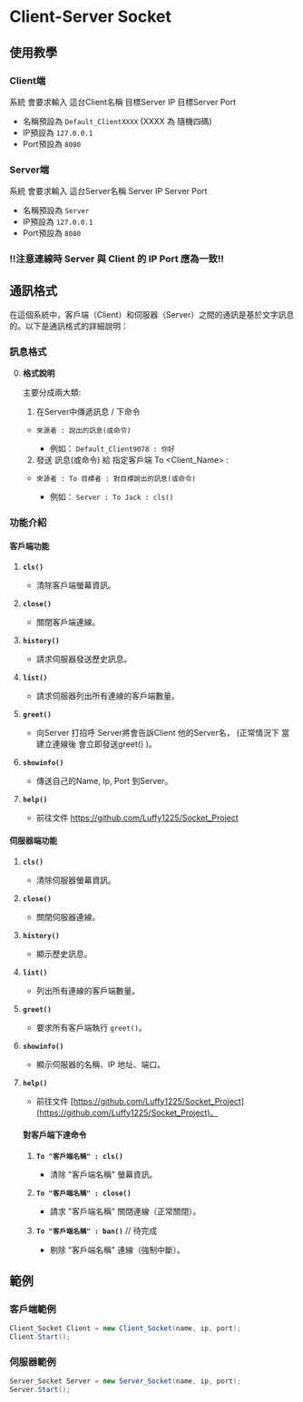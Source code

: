 # Client-Server Socket

## 使用教學 

### Client端

系統 會要求輸入 這台Client名稱 目標Server IP 目標Server Port

* 名稱預設為 `Default_ClientXXXX` (XXXX 為 隨機四碼)
* IP預設為 `127.0.0.1` 
* Port預設為 `8080`

### Server端

系統 會要求輸入 這台Server名稱 Server IP Server Port

* 名稱預設為 `Server` 
* IP預設為 `127.0.0.1` 
* Port預設為 `8080`

### !!注意連線時 Server 與 Client 的 IP Port 應為一致!!


## 通訊格式

在這個系統中，客戶端（Client）和伺服器（Server）之間的通訊是基於文字訊息的。以下是通訊格式的詳細說明：

### 訊息格式

0. **格式說明**
    
    主要分成兩大類:
    1. 在Server中傳遞訊息 / 下命令
    - `來源者 : 說出的訊息(或命令)`
        
         - 例如： `Default_Client9078 : 你好`

    2. 發送 訊息(或命令) 給 指定客戶端 To <Client_Name> :<Message>
    - `來源者 : To 目標者 : 對目標說出的訊息(或命令)`

         - 例如： `Server : To Jack : cls()`


### 功能介紹


#### 客戶端功能

1. **`cls()`**
   - 清除客戶端螢幕資訊。

2. **`close()`**
   - 關閉客戶端連線。

3. **`history()`**
   - 請求伺服器發送歷史訊息。

4. **`list()`**
   - 請求伺服器列出所有連線的客戶端數量。
     
5. **`greet()`**
   - 向Server 打招呼 Server將會告訴Client 他的Server名， (正常情況下 當建立連線後 會立即發送greet() )。

6. **`showinfo()`**
   - 傳送自己的Name, Ip, Port 到Server。

7. **`help()`**
   - 前往文件 https://github.com/Luffy1225/Socket_Project

#### 伺服器端功能

1. **`cls()`**
   - 清除伺服器螢幕資訊。

2. **`close()`**
   - 關閉伺服器連線。

3. **`history()`**
   - 顯示歷史訊息。

4. **`list()`**
   - 列出所有連線的客戶端數量。

5. **`greet()`**
   - 要求所有客戶端執行 `greet()`。

6. **`showinfo()`**
   - 顯示伺服器的名稱、IP 地址、端口。

7. **`help()`**
   - 前往文件 [https://github.com/Luffy1225/Socket_Project](https://github.com/Luffy1225/Socket_Project)。

    #### 對客戶端下達命令

    1. **`To "客戶端名稱" : cls()`**
       - 清除 "客戶端名稱" 螢幕資訊。
    
    2. **`To "客戶端名稱" : close()`**
       - 請求 "客戶端名稱" 關閉連線（正常關閉）。
    
    3. **`To "客戶端名稱" : ban()`** // 待完成
       - 剔除 "客戶端名稱" 連線（強制中斷）。

## 範例

### 客戶端範例

```csharp
Client_Socket Client = new Client_Socket(name, ip, port);
Client.Start();
```

### 伺服器範例
```csharp
Server_Socket Server = new Server_Socket(name, ip, port);
Server.Start();
```
